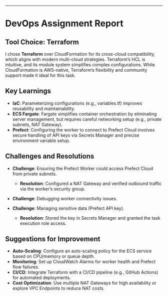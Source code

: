 
---
# DevOps Assignment Report

## Tool Choice: Terraform
I chose **Terraform** over CloudFormation for its cross-cloud compatibility, which aligns with modern multi-cloud strategies. Terraform’s HCL is intuitive, and its module system simplifies complex configurations. While CloudFormation is AWS-native, Terraform’s flexibility and community support made it ideal for this task.

## Key Learnings
- **IaC**: Parameterizing configurations (e.g., variables.tf) improves reusability and maintainability.
- **ECS Fargate**: Fargate simplifies container orchestration by eliminating server management, but requires careful networking setup (e.g., private subnets, NAT Gateway).
- **Prefect**: Configuring the worker to connect to Prefect Cloud involves secure handling of API keys via Secrets Manager and precise environment variable setup.

## Challenges and Resolutions
- **Challenge**: Ensuring the Prefect Worker could access Prefect Cloud from private subnets.
  - **Resolution**: Configured a NAT Gateway and verified outbound traffic via the worker’s security group.
- **Challenge**: Debugging worker connectivity issues.
  
- **Challenge**: Managing sensitive data (Prefect API key).
  - **Resolution**: Stored the key in Secrets Manager and granted the task execution role access.

## Suggestions for Improvement

- **Auto-Scaling**: Configure an auto-scaling policy for the ECS service based on CPU/memory or queue depth.
- **Monitoring**: Set up CloudWatch Alarms for worker health and Prefect flow failures.
- **CI/CD**: Integrate Terraform with a CI/CD pipeline (e.g., GitHub Actions) for automated deployments.
- **Cost Optimization**: Use multiple NAT Gateways for high availability or explore VPC Endpoints to reduce NAT costs.

